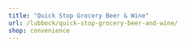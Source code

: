 ```yaml
---
title: "Quick Stop Grocery Beer & Wine"
url: /lubbock/quick-stop-grocery-beer-and-wine/
shop: convenience
---
```

